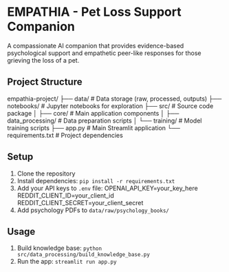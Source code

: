 # EMPATHIA - Pet Loss Support Companion

A compassionate AI companion that provides evidence-based psychological support and empathetic peer-like responses for those grieving the loss of a pet.

## Project Structure
empathia-project/
├── data/ # Data storage (raw, processed, outputs)
├── notebooks/ # Jupyter notebooks for exploration
├── src/ # Source code package
│ ├── core/ # Main application components
│ ├── data_processing/ # Data preparation scripts
│ └── training/ # Model training scripts
├── app.py # Main Streamlit application
└── requirements.txt # Project dependencies


## Setup

1. Clone the repository
2. Install dependencies: `pip install -r requirements.txt`
3. Add your API keys to `.env` file:
OPENAI_API_KEY=your_key_here
REDDIT_CLIENT_ID=your_client_id
REDDIT_CLIENT_SECRET=your_client_secret
4. Add psychology PDFs to `data/raw/psychology_books/`

## Usage

1. Build knowledge base: `python src/data_processing/build_knowledge_base.py`
2. Run the app: `streamlit run app.py`